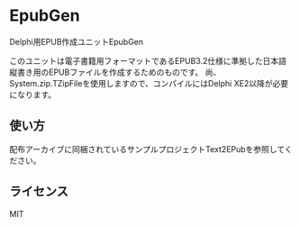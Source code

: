 # EpubGen
  Delphi用EPUB作成ユニットEpubGen
 
  このユニットは電子書籍用フォーマットであるEPUB3.2仕様に準拠した日本語縦書き用のEPUBファイルを作成するためのものです。
  尚、System.zip.TZipFileを使用しますので、コンパイルにはDelphi XE2以降が必要になります。

## 使い方
  配布アーカイブに同梱されているサンプルプロジェクトText2EPubを参照してください。

  
## ライセンス
  MIT
 
  
